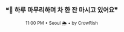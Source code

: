 <div align="center">

<br>

<h3>❝🌆 하루 마무리하며 차 한 잔 마시고 있어요❞</h3>

<sub>11:00 PM • Seoul 🌦️ • by CrowRish</sub>

<br>

</div>